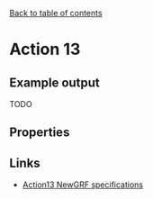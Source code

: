 [Back to table of contents](../index.md)

# Action 13

## Example output

TODO

## Properties

## Links
- [Action13 NewGRF specifications](https://newgrf-specs.tt-wiki.net/wiki/Action13)

